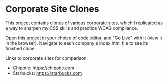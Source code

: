 # Corporate Site Clones

This project contains clones of various corporate sites, which I replicated as a way to sharpen my CSS skills and practice WCAG compliance.

Open this project in your choice of code editor, and "Go Live" with it (view it in the browser). Navigate to each company's index.html file to see its finished clone.

Links to corporate sites for comparison:

-   Chipotle: https://chipotle.com
-   Starbucks: https://starbucks.com
